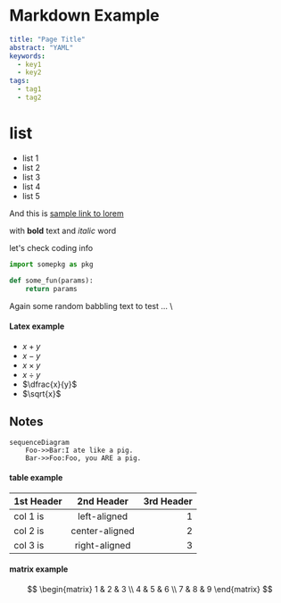 # Markdown Example


```yaml
title: "Page Title"
abstract: "YAML"
keywords: 
  - key1
  - key2
tags:
  - tag1
  - tag2
```

# list 

- list 1
- list 2
- list 3
- list 4
- list 5


And this is [sample link to lorem](https://www.lipsum.com/)

with **bold** text and *italic* word

let's check coding info

```python
import somepkg as pkg

def some_fun(params):
    return params

```


Again some random babbling text to test ...  \

#### Latex example

- $x + y$
- $x - y$
- $x \times y$ 
- $x \div y$
- $\dfrac{x}{y}$
- $\sqrt{x}$


## Notes

[^2]:
    Footnotes with multiple paragraphs

    Are indented in twice, and have line breaks between.

    - Markdown lists
    - work like this in footnotes
    - as well


```mermaid
sequenceDiagram
    Foo->>Bar:I ate like a pig.
    Bar->>Foo:Foo, you ARE a pig.
```

#### table example

| 1st Header|2nd Header|3rd Header |
| ----------|:--------:|----------: |
| col 1 is|left-aligned|1 |
| col 2 is|center-aligned|2 |
| col 3 is|right-aligned|3 |


#### matrix example

$$
\begin{matrix}
1 & 2 & 3 \\
4 & 5 & 6 \\
7 & 8 & 9
\end{matrix}
$$


